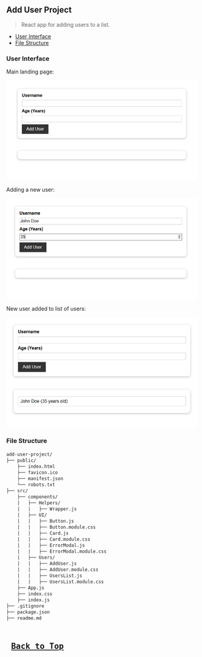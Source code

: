 ## Add User Project
>React app for adding users to a list.

* [User Interface](#add-user-ui)
* [File Structure](#add-user-file-structure)

### <a name="add-user-ui">User Interface</a>

Main landing page:

![UI Image - 1](/assets/add-user-project-assets/ui-1.png)

Adding a new user:

![UI Image - 2](/assets/add-user-project-assets/ui-2.png)

New user added to list of users:

![UI Image - 3](/assets/add-user-project-assets/ui-3.png)

### <a name="add-user-file-structure">File Structure</a>
```
add-user-project/
├── public/
    ├── index.html
    ├── favicon.ico
    ├── manifest.json
    └── robots.txt
├── src/
    ├── components/
    |   ├── Helpers/
    |   |   ├── Wrapper.js
    |   ├── UI/
    |   |   ├── Button.js
    |   |   ├── Button.module.css
    |   |   ├── Card.js
    |   |   ├── Card.module.css
    |   |   ├── ErrorModal.js
    |   |   ├── ErrorModal.module.css
    |   ├── Users/
    |   |   ├── AddUser.js
    |   |   ├── AddUser.module.css
    |   |   ├── UsersList.js
    |   |   ├── UsersList.module.css
    ├── App.js
    ├── index.css
    ├── index.js
├── .gitignore
├── package.json
├── readme.md
```

<kbd> <br> [Back to Top](#add-user-project) <br> </kbd>
---